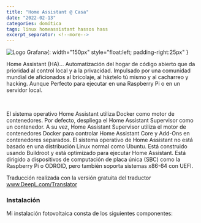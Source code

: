 ```yaml
---
title: "Home Assistant @ Casa"
date: "2022-02-13"
categories: domótica
tags: linux homeassistant hassos hass
excerpt_separator: <!--more-->
---
```


![Logo Grafana](/assets/img/posts/logo-hass-casa.svg){: width="150px" style="float:left; padding-right:25px" } 

Home Assistant (HA)... Automatización del hogar de código abierto que da prioridad al control local y a la privacidad. Impulsado por una comunidad mundial de aficionados al bricolaje, al háztelo tú mismo y al cacharreo y hacking. Aunque Perfecto para ejecutar en una Raspberry Pi o en un servidor local.


<br clear="left"/>
<!--more-->

El sistema operativo Home Assistant utiliza Docker como motor de contenedores. Por defecto, despliega el Home Assistant Supervisor como un contenedor. A su vez, Home Assistant Supervisor utiliza el motor de contenedores Docker para controlar Home Assistant Core y Add-Ons en contenedores separados. El sistema operativo de Home Assistant no está basado en una distribución Linux normal como Ubuntu. Está construido usando Buildroot y está optimizado para ejecutar Home Assistant. Está dirigido a dispositivos de computación de placa única (SBC) como la Raspberry Pi o ODROID, pero también soporta sistemas x86-64 con UEFI.


Traducción realizada con la versión gratuita del traductor www.DeepL.com/Translator


### Instalación

Mi instalación fotovoltaica consta de los siguientes componentes: 

